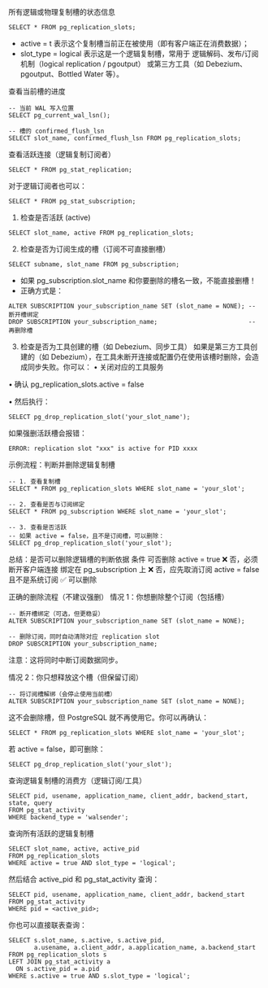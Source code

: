 所有逻辑或物理复制槽的状态信息
```
SELECT * FROM pg_replication_slots;
```

* active = t 表示这个复制槽当前正在被使用（即有客户端正在消费数据）；
* slot_type = logical 表示这是一个逻辑复制槽，常用于 逻辑解码、发布/订阅机制（logical replication / pgoutput） 或第三方工具（如 Debezium、pgoutput、Bottled Water 等）。

 查看当前槽的进度
 ```
 -- 当前 WAL 写入位置
SELECT pg_current_wal_lsn();

-- 槽的 confirmed_flush_lsn
SELECT slot_name, confirmed_flush_lsn FROM pg_replication_slots;
 ```

 查看活跃连接（逻辑复制订阅者）
 ```
 SELECT * FROM pg_stat_replication;
 ```

 对于逻辑订阅者也可以：
 ```
 SELECT * FROM pg_stat_subscription;
 ```

 1. 检查是否活跃 (active)
 ```
 SELECT slot_name, active FROM pg_replication_slots;
 ```

2. 检查是否为订阅生成的槽（订阅不可直接删槽）
```
SELECT subname, slot_name FROM pg_subscription;
```
* 如果 pg_subscription.slot_name 和你要删除的槽名一致，不能直接删槽！
* 正确方式是：
```
ALTER SUBSCRIPTION your_subscription_name SET (slot_name = NONE); -- 断开槽绑定
DROP SUBSCRIPTION your_subscription_name;                         -- 再删除槽
```

3. 检查是否为工具创建的槽（如 Debezium、同步工具）
如果是第三方工具创建的（如 Debezium），在工具未断开连接或配置仍在使用该槽时删除，会造成同步失败。你可以：
•	关闭对应的工具服务

•	确认 pg_replication_slots.active = false

•	然后执行：
```
SELECT pg_drop_replication_slot('your_slot_name');
```

如果强删活跃槽会报错：
```
ERROR: replication slot "xxx" is active for PID xxxx
```

 示例流程：判断并删除逻辑复制槽
 ```
-- 1. 查看复制槽
SELECT * FROM pg_replication_slots WHERE slot_name = 'your_slot';

-- 2. 查看是否与订阅绑定
SELECT * FROM pg_subscription WHERE slot_name = 'your_slot';

-- 3. 查看是否活跃
-- 如果 active = false，且不是订阅槽，可以删除：
SELECT pg_drop_replication_slot('your_slot');
```


总结：是否可以删除逻辑槽的判断依据
条件
可否删除
active = true
❌ 否，必须断开客户端连接
绑定在 pg_subscription 上
❌ 否，应先取消订阅
active = false 且不是系统订阅
✅ 可以删除



正确的删除流程（不建议强删）
情况 1：你想删除整个订阅（包括槽）
```
-- 断开槽绑定（可选，但更稳妥）
ALTER SUBSCRIPTION your_subscription_name SET (slot_name = NONE);

-- 删除订阅，同时自动清除对应 replication slot
DROP SUBSCRIPTION your_subscription_name;
```
注意：这将同时中断订阅数据同步。

情况 2：你只想释放这个槽（但保留订阅）
```
-- 将订阅槽解绑（会停止使用当前槽）
ALTER SUBSCRIPTION your_subscription_name SET (slot_name = NONE);
```

这不会删除槽，但 PostgreSQL 就不再使用它。你可以再确认：
```
SELECT * FROM pg_replication_slots WHERE slot_name = 'your_slot';
```

若 active = false，即可删除：
```
SELECT pg_drop_replication_slot('your_slot');
```

查询逻辑复制槽的消费方（逻辑订阅/工具）
```
SELECT pid, usename, application_name, client_addr, backend_start, state, query
FROM pg_stat_activity
WHERE backend_type = 'walsender';
```

查询所有活跃的逻辑复制槽
```
SELECT slot_name, active, active_pid
FROM pg_replication_slots
WHERE active = true AND slot_type = 'logical';
```

然后结合 active_pid 和 pg_stat_activity 查询：
```
SELECT pid, usename, application_name, client_addr, backend_start
FROM pg_stat_activity
WHERE pid = <active_pid>;
```

你也可以直接联表查询：
```
SELECT s.slot_name, s.active, s.active_pid,
       a.usename, a.client_addr, a.application_name, a.backend_start
FROM pg_replication_slots s
LEFT JOIN pg_stat_activity a
  ON s.active_pid = a.pid
WHERE s.active = true AND s.slot_type = 'logical';
```